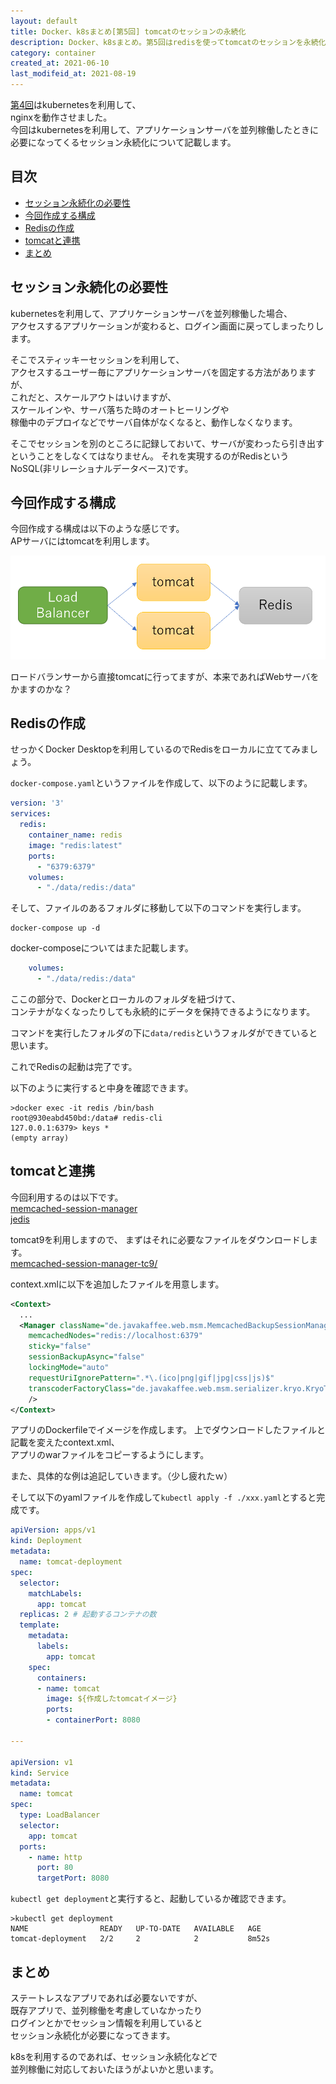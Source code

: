 ```yaml
---
layout: default
title: Docker、k8sまとめ[第5回] tomcatのセッションの永続化
description: Docker、k8sまとめ。第5回はredisを使ってtomcatのセッションを永続化します。
category: container
created_at: 2021-06-10
last_modifeid_at: 2021-08-19
---
```


[第4回](/it/container/containerPart04.html)はkubernetesを利用して、  
nginxを動作させました。  
今回はkubernetesを利用して、アプリケーションサーバを並列稼働したときに  
必要になってくるセッション永続化について記載します。

## 目次

- [セッション永続化の必要性](#anchor1)  
- [今回作成する構成](#anchor2)  
- [Redisの作成](#anchor3)  
- [tomcatと連携](#anchor4)  
- [まとめ](#anchor5)

<a id="anchor1"></a>

## セッション永続化の必要性

kubernetesを利用して、アプリケーションサーバを並列稼働した場合、  
アクセスするアプリケーションが変わると、ログイン画面に戻ってしまったりします。

そこでスティッキーセッションを利用して､  
アクセスするユーザー毎にアプリケーションサーバを固定する方法がありますが、  
これだと、スケールアウトはいけますが、  
スケールインや、サーバ落ちた時のオートヒーリングや  
稼働中のデプロイなどでサーバ自体がなくなると、動作しなくなります。

そこでセッションを別のところに記録しておいて、サーバが変わったら引き出すということをしなくてはなりません。
それを実現するのがRedisというNoSQL(非リレーショナルデータベース)です。

<a id="anchor2"></a>

## 今回作成する構成

今回作成する構成は以下のような感じです。  
APサーバにはtomcatを利用します。

![Redisの構成](/images/it/container/redisStructure.png)

ロードバランサーから直接tomcatに行ってますが、本来であればWebサーバをかますのかな？

<a id="anchor3"></a>

## Redisの作成

せっかくDocker Desktopを利用しているのでRedisをローカルに立ててみましょう。

`docker-compose.yaml`というファイルを作成して、以下のように記載します。

```Yaml
version: '3'
services:
  redis:
    container_name: redis
    image: "redis:latest"
    ports:
      - "6379:6379"
    volumes:
      - "./data/redis:/data"
```

そして、ファイルのあるフォルダに移動して以下のコマンドを実行します。
```
docker-compose up -d
```

docker-composeについてはまた記載します。

```Yaml
    volumes:
      - "./data/redis:/data"
```
ここの部分で、Dockerとローカルのフォルダを紐づけて、  
コンテナがなくなったりしても永続的にデータを保持できるようになります。

コマンドを実行したフォルダの下に`data/redis`というフォルダができていると思います。

これでRedisの起動は完了です。

以下のように実行すると中身を確認できます。
```Shell
>docker exec -it redis /bin/bash
root@930eabd450bd:/data# redis-cli
127.0.0.1:6379> keys *
(empty array)
```

<a id="anchor4"></a>

## tomcatと連携

今回利用するのは以下です。  
[memcached-session-manager](https://github.com/magro/memcached-session-manager/)  
[jedis](https://mvnrepository.com/artifact/redis.clients/jedis/3.0.0)

tomcat9を利用しますので、
まずはそれに必要なファイルをダウンロードします。  
[memcached-session-manager-tc9/](https://repo1.maven.org/maven2/de/javakaffee/msm/memcached-session-manager-tc9/)  


context.xmlに以下を追加したファイルを用意します。

```Xml
<Context>
  ...
  <Manager className="de.javakaffee.web.msm.MemcachedBackupSessionManager"
    memcachedNodes="redis://localhost:6379"
    sticky="false"
    sessionBackupAsync="false"
    lockingMode="auto"
    requestUriIgnorePattern=".*\.(ico|png|gif|jpg|css|js)$"
    transcoderFactoryClass="de.javakaffee.web.msm.serializer.kryo.KryoTranscoderFactory"
    />
</Context>
```

アプリのDockerfileでイメージを作成します。
上でダウンロードしたファイルと記載を変えたcontext.xml、  
アプリのwarファイルをコピーするようにします。

また、具体的な例は追記していきます。（少し疲れたｗ）

そして以下のyamlファイルを作成して`kubectl apply -f ./xxx.yaml`とすると完成です。

```Yaml
apiVersion: apps/v1
kind: Deployment
metadata:
  name: tomcat-deployment
spec:
  selector:
    matchLabels:
      app: tomcat
  replicas: 2 # 起動するコンテナの数
  template:
    metadata:
      labels:
        app: tomcat
    spec:
      containers:
      - name: tomcat
        image: ${作成したtomcatイメージ}
        ports:
        - containerPort: 8080

---

apiVersion: v1
kind: Service
metadata:
  name: tomcat
spec:
  type: LoadBalancer
  selector:
    app: tomcat
  ports:
    - name: http
      port: 80 
      targetPort: 8080 
```

`kubectl get deployment`と実行すると、起動しているか確認できます。

```Shell
>kubectl get deployment
NAME                READY   UP-TO-DATE   AVAILABLE   AGE
tomcat-deployment   2/2     2            2           8m52s
```

<a id="anchor5"></a>

## まとめ

ステートレスなアプリであれば必要ないですが、  
既存アプリで、並列稼働を考慮していなかったり  
ログインとかでセッション情報を利用していると    
セッション永続化が必要になってきます。

k8sを利用するのであれば、セッション永続化などで  
並列稼働に対応しておいたほうがよいかと思います。